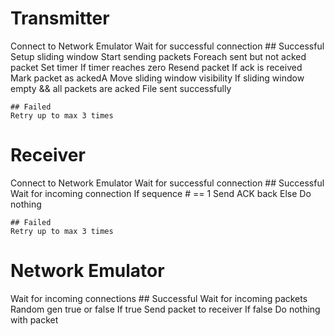 # Transmitter
  Connect to Network Emulator
  Wait for successful connection
    ## Successful
    Setup sliding window
    Start sending packets
    Foreach sent but not acked packet
      Set timer
      If timer reaches zero
        Resend packet
      If ack is received
        Mark packet as ackedA
        Move sliding window visibility
      If sliding window empty && all packets are acked
        File sent successfully

    ## Failed
    Retry up to max 3 times

# Receiver
  Connect to Network Emulator
  Wait for successful connection
    ## Successful
    Wait for incoming connection
      If sequence # == 1
        Send ACK back
      Else
        Do nothing

    ## Failed
    Retry up to max 3 times

# Network Emulator
  Wait for incoming connections
    ## Successful
    Wait for incoming packets
      Random gen true or false
      If true
        Send packet to receiver
      If false
        Do nothing with packet

